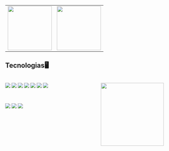 
<center>
<table>
    <tr>
    <td><img height="140em" src="https://github-readme-stats.vercel.app/api?username=pedrovitorqa&show_icons=true&theme=dracula&include_all_commits=true&count_private=true"/> </td>
     <td><img height="140em" src="https://github-readme-stats.vercel.app/api/top-langs/?username=pedrovitorqa&layout=compact&langs_count=7&theme=dracula"/></td>
    </tr>   
</table>
</center>

## Tecnologias🖥️  
  <p align="left">
    <br>
    <img src="https://img.shields.io/badge/c%23%20-blueviolet.svg?&style=for-the-badge&logo=c-sharp&logoColor=white"/>
    <img src="https://img.shields.io/badge/html5%20-%23E34F26.svg?&style=for-the-badge&logo=html5&logoColor=white"/>
    <img src="https://img.shields.io/badge/css3%20-%231572B6.svg?&style=for-the-badge&logo=css3&logoColor=white"/>
    <img src="https://img.shields.io/badge/javascript%20-yellow.svg?&style=for-the-badge&logo=javascript&logoColor=white"/>
    <img src="https://img.shields.io/badge/java%20-red.svg?&style=for-the-badge&logo=java&logoColor=white"/>
    <img src="https://img.shields.io/badge/php%20-%231572B6.svg?&style=for-the-badge&logo=php&logoColor=white"/>
    <img src="https://img.shields.io/badge/ruby%20-%23323330.svg?&style=for-the-badge&logo=ruby&logoColor=red"/>
    <img align="right" height="200" src="https://media.giphy.com/media/ao9DUiTKH60XS/giphy.gif"/>
</p>
  
##
<p align="left">
<br>
<a href="https://www.instagram.com/opedro.vitor/" target="_blank"><img src="https://img.shields.io/badge/-Instagram-%23E4405F?style=for-the-badge&logo=instagram&logoColor=white" target="_blank"></a>
<a href = "mailto:pedro.paula@viannasempre.com.br"><img src="https://img.shields.io/badge/-Gmail-%23333?style=for-the-badge&logo=gmail&logoColor=white" target="_blank"></a>
<a href="https://www.linkedin.com/in/pedro-honorio-36ba6a1b8/" target="_blank"><img src="https://img.shields.io/badge/-LinkedIn-%230077B5?style=for-the-badge&logo=linkedin&logoColor=white" target="_blank"></a> 
</p>


